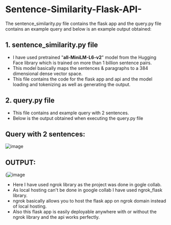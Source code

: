 # Sentence-Similarity-Flask-API-
<p> The sentence_similarity.py file contains the flask app and the query.py file contains an example query and below is an example output obtained:</p>

<h2> 1. sentence_similarity.py file </h2>

-   I have used pretrained "<b>all-MiniLM-L6-v2</b>" model from the Hugging Face library which is trained on more than 1 billion sentence pairs. 
-   This model basically maps the sentences & paragraphs to a 384 dimensional dense vector space.
-  This file contains the code for the flask app and api and the model loading and tokenizing as well as generating the output.

<h2> 2. query.py file </h2>

-  This file contains and example query with 2 sentences.
-  Below is the output obtained when executing the query.py file

<h2> Query with 2 sentences: </h2>

![image](https://user-images.githubusercontent.com/34622497/180644397-0dad048e-3f2f-45f5-8ef6-1afc1c4f38d2.png)


<h2> OUTPUT: </h2>

(![image](https://user-images.githubusercontent.com/34622497/180644383-4bb16fcc-c4e2-4491-8cf1-68ced5bb79de.png)




-   Here I have used ngrok library as the project was done in gogle collab.
-   As local hosting can't be done in google collab I have used ngrok_flask library.
-   ngrok basically allows you to host the flask app on ngrok domain instead of local hosting.
-   Also this flask app is easily deployable anywhere with or without the ngrok library and the api works perfectly.
